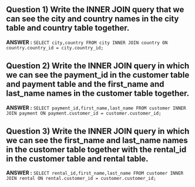 ## **Question 1)** Write the INNER JOIN query that we can see the city and country names in the city table and country table together.


**ANSWER :** `SELECT city,country FROM city INNER JOIN country ON country.country_id = city.country_id;`


## **Question 2)** Write the INNER JOIN query in which we can see the payment_id in the customer table and payment table and the first_name and last_name names in the customer table together.


**ANSWER :** `SELECT payment_id,first_name,last_name FROM customer INNER JOIN payment ON payment.customer_id = customer.customer_id;`


## **Question 3)** Write the INNER JOIN query in which we can see the first_name and last_name names in the customer table together with the rental_id in the customer table and rental table.


**ANSWER :** `SELECT rental_id,first_name,last_name FROM customer INNER JOIN rental ON rental.customer_id = customer.customer_id;`	
